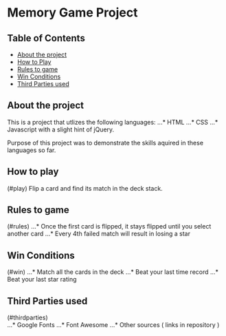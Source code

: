 # Memory Game Project

## Table of Contents

* [About the project](#about)
* [How to Play](#play)
* [Rules to game](#rules)
* [Win Conditions](#win)
* [Third Parties used](#thirdparties)

## About the project <a name="about"></a>

This is a project that utlizes the following languages:
...* HTML
...* CSS
...* Javascript with a slight hint of jQuery. 

Purpose of this project was to demonstrate the skills aquired in these languages so far.

## How to play <a name="play"></a>
(#play)
Flip a card and find its match in the deck stack.

## Rules to game <a name="rules"></a>
(#rules)
...* Once the first card is flipped, it stays flipped until you select another card 
...* Every 4th failed match will result in losing a star

## Win Conditions <a name="win"></a>
 (#win)
...* Match all the cards in the deck
...* Beat your last time record
...* Beat your last star rating

## Third Parties used <a name="thirdparties"></a>
(#thirdparties)     
...* Google Fonts
...* Font Awesome
...* Other sources ( links in repository )
